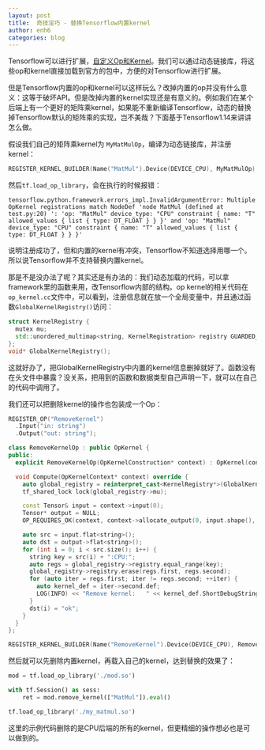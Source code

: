```yaml
---
layout: post
title:  奇技淫巧 - 替换Tensorflow内置kernel
author: enh6
categories: blog
---
```


Tensorflow可以进行扩展，[自定义Op和Kernel](https://www.tensorflow.org/guide/create_op)。我们可以通过动态链接库，将这些op和kernel直接加载到官方的包中，方便的对Tensorflow进行扩展。

但是Tensorflow内置的op和kernel可以这样玩么？改掉内置的op并没有什么意义：这等于破坏API。但是改掉内置的kernel实现还是有意义的。例如我们在某个后端上有一个更好的矩阵乘kernel，如果能不重新编译Tensorflow，动态的替换掉Tensorflow默认的矩阵乘的实现，岂不美哉？下面基于Tensorflow1.14来讲讲怎么做。

假设我们自己的矩阵乘kernel为 `MyMatMulOp`，编译为动态链接库，并注册kernel：
```cpp
REGISTER_KERNEL_BUILDER(Name("MatMul").Device(DEVICE_CPU), MyMatMulOp);
```
然后`tf.load_op_library`，会在执行的时候报错：
```
tensorflow.python.framework.errors_impl.InvalidArgumentError: Multiple OpKernel registrations match NodeDef 'node MatMul (defined at test.py:20) ': 'op: "MatMul" device_type: "CPU" constraint { name: "T" allowed_values { list { type: DT_FLOAT } } }' and 'op: "MatMul" device_type: "CPU" constraint { name: "T" allowed_values { list { type: DT_FLOAT } } }'
```
说明注册成功了，但和内置的kernel有冲突，Tensorflow不知道选择用哪一个。所以说Tensorflow并不支持替换内置kernel。

那是不是没办法了呢？其实还是有办法的：我们动态加载的代码，可以拿framework里的函数来用，改Tensorflow内部的结构。op kernel的相关代码在`op_kernel.cc`文件中，可以看到，注册信息就在放一个全局变量中，并且通过函数`GlobalKernelRegistry()`访问：

```cpp
struct KernelRegistry {
  mutex mu;
  std::unordered_multimap<string, KernelRegistration> registry GUARDED_BY(mu);
};
void* GlobalKernelRegistry();
```

这就好办了，把GlobalKernelRegistry中内置的kernel信息删掉就好了。函数没有在头文件中暴露？没关系，把用到的函数和数据类型自己声明一下，就可以在自己的代码中调用了。

我们还可以把删除kernel的操作也包装成一个Op：
```cpp
REGISTER_OP("RemoveKernel")
  .Input("in: string")
  .Output("out: string");

class RemoveKernelOp : public OpKernel {
public:
  explicit RemoveKernelOp(OpKernelConstruction* context) : OpKernel(context) {}

  void Compute(OpKernelContext* context) override {
    auto global_registry = reinterpret_cast<KernelRegistry*>(GlobalKernelRegistry());
    tf_shared_lock lock(global_registry->mu);

    const Tensor& input = context->input(0);
    Tensor* output = NULL;
    OP_REQUIRES_OK(context, context->allocate_output(0, input.shape(), &output));

    auto src = input.flat<string>();
    auto dst = output->flat<string>();
    for (int i = 0; i < src.size(); i++) {
      string key = src(i) + ":CPU:";
      auto regs = global_registry->registry.equal_range(key);
      global_registry->registry.erase(regs.first, regs.second);
      for (auto iter = regs.first; iter != regs.second; ++iter) {
        auto kernel_def = iter->second.def;
        LOG(INFO) << "Remove kernel:   " << kernel_def.ShortDebugString();
      }
      dst(i) = "ok";
    }
  }
};

REGISTER_KERNEL_BUILDER(Name("RemoveKernel").Device(DEVICE_CPU), RemoveKernelOp);
```

然后就可以先删除内置kernel，再载入自己的kernel，达到替换的效果了：

```python
mod = tf.load_op_library('./mod.so')

with tf.Session() as sess:
    ret = mod.remove_kernel(["MatMul"]).eval()

tf.load_op_library('./my_matmul.so')
```

这里的示例代码删除的是CPU后端的所有的kernel，但更精细的操作想必也是可以做到的。
